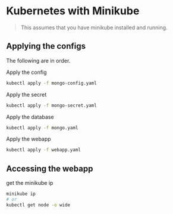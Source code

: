 # Kubernetes with Minikube

> This assumes that you have minikube installed and running.

## Applying the configs

The following are in order.

Apply the config

```bash
kubectl apply -f mongo-config.yaml
```

Apply the secret

```bash
kubectl apply -f mongo-secret.yaml
```

Apply the database

```bash
kubectl apply -f mongo.yaml
```

Apply the webapp

```bash
kubectl apply -f webapp.yaml
```

## Accessing the webapp

get the minikube ip

```bash
minikube ip
# or
kubectl get node -o wide
```
